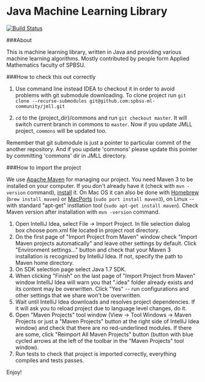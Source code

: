 Java Machine Learning Library
=============================

[![Build Status](https://travis-ci.org/spbsu-ml-community/jmll.svg?branch=master)](https://travis-ci.org/spbsu-ml-community/jmll)

###About

This is machine learning library, written in Java and providing various machine learning algorithms. Mostly contributed by people form Applied Mathematics faculty of SPBSU.

###How to check this out correctly

1. Use command line instead IDEA to checkout it in order to avoid problems with git submodule downloading.
To clone project run `git clone --recurse-submodules git@github.com:spbsu-ml-community/jmll.git`

2. `cd` to the {project_dir}/commons and run `git checkout master`. It will switch current branch in commons to `master`. Now if you update JMLL project, `commons` will be updated too.

Remember that git submodule is just a pointer to particular commit of the another repository. And if you update 'commons' please update this pointer by committing 'commons' dir in JMLL directory.

###How to import the project

We use [Apache Maven](http://maven.apache.org/) for managing our project. You need Maven 3 to be installed on your computer. If you don't already have it (check with `mvn -version` command), [install](http://maven.apache.org/download.cgi) it. On Mac OS it can also be done with [Homebrew](http://brew.sh/) (`brew install maven`) or [MacPorts](http://www.macports.org/) (`sudo port install maven3`), on Linux -- with standard "apt-get" instllation tool (`sudo apt-get install maven`). Check Maven version after installation with `mvn -version` command.

1. Open IntelliJ Idea, select File -> Import Project. In file selection dialog box choose pom.xml file located in project root directory.
2. On the first page of "Import Project from Maven" window check "Import Maven projects automatically" and leave other settings by default. Click "Environment settings..." button and check that your Maven 3 installation is recognized by IntelliJ Idea. If not, specify the path to Maven home directory.
3. On SDK selection page select Java 1.7 SDK.
4. When clicking "Finish" on the last page of "Import Project from Maven" window IntelliJ Idea will warn you that ".idea" folder already exists and its content may be overwritten. Click "Yes" -- run configurations and other settings that we share won't be overwritten.
5. Wait until IntelliJ Idea downloads and resolves project dependencies. If it will ask you to reload project due to language level changes, do it.
6. Open "Maven Projects" tool window (View -> Tool Windows -> Maven Projects or just a "Maven Projects" button at the right side of IntelliJ Idea window) and check that there are no red-underlined modules. If there are some, click "Reimport All Maven Projects" button (button with blue cycled arrows at the left of the toolbar in the "Maven Projects" tool window).
7. Run tests to check that project is imported correctly, everything compiles and tests passes.

Enjoy!
